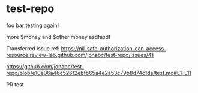 # test-repo

foo bar testing again!

more $money and $other money
asdfasdf

Transferred issue ref: https://nil-safe-authorization-can-access-resource.review-lab.github.com/jonabc/test-repo/issues/41

https://github.com/jonabc/test-repo/blob/e10e06a46c526f2ebfb65a4e2a53c79b8d74c1da/test.md#L1-L11

PR test
